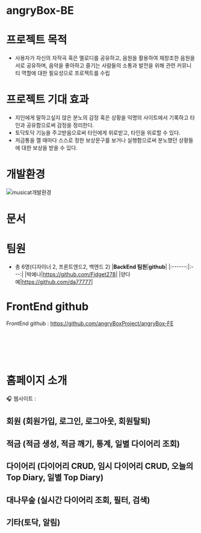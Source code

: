 # angryBox-BE

# 프로젝트 목적
- 사용자가 자신의 자작곡 혹은 멜로디를 공유하고, 음원을 활용하여 재창조한 음원을 서로 공유하며, 음악을 좋아하고 즐기는 사람들의 소통과 발전을 위해 관련 커뮤니티 역할에 대한 필요성으로 프로젝트를 수립

# 프로젝트 기대 효과
- 지인에게 말하고싶지 않은 분노의 감정 혹은 상황을 익명의 사이트에서 기록하고 타인과 공유함으로써 감정을 정리한다.
- 토닥토닥 기능을 주고받음으로써 타인에게 위로받고, 타인을 위로할 수 있다.
- 저금통을 깰 때마다 스스로 정한 보상문구를 보거나 실행함으로써 분노했던 상황들에 대한 보상을 받을 수 있다.

# 개발환경

![musicat개발환경](https://user-images.githubusercontent.com/84134297/161516388-841fcc22-8869-4ea7-b480-2b7879810424.png)

# 문서

# 팀원
- 총 6명(디자이너 2, 프론트엔드2, 백엔드 2)
|**BackEnd 팀원**|**github**|
|:------:|:---:|
|박예나|https://github.com/Fidget278|
|양다예|https://github.com/da77777|

# FrontEnd github
FrontEnd github : https://github.com/angryBoxProject/angryBox-FE


<div><br><br><br><br></div>

# 홈페이지 소개  

🎧 웹사이트 : 


   ## 회원 (회원가입, 로그인, 로그아웃, 회원탈퇴)

   ## 적금 (적금 생성, 적금 깨기, 통계, 일별 다이어리 조회)
   
   ## 다이어리 (다이어리 CRUD, 임시 다이어리 CRUD, 오늘의 Top Diary, 일별 Top Diary)
   
   ## 대나무숲 (실시간 다이어리 조회, 필터, 검색)
   
   ## 기타(토닥, 알림)
   

   

